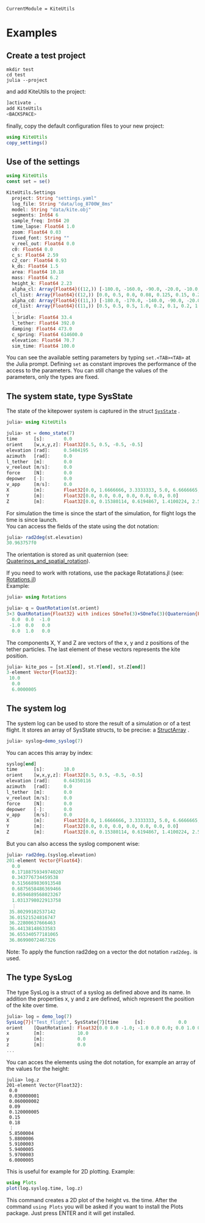 ```@meta
CurrentModule = KiteUtils
```
# Examples

## Create a test project

```
mkdir test
cd test
julia --project
```
and add KiteUtils to the project:
```julia
]activate .
add KiteUtils
<BACKSPACE>
```
finally, copy the default configuration files to your new project:
```julia
using KiteUtils
copy_settings()
```

## Use of the settings
```julia
using KiteUtils
const set = se()
```
```julia
KiteUtils.Settings
  project: String "settings.yaml"
  log_file: String "data/log_8700W_8ms"
  model: String "data/kite.obj"
  segments: Int64 6
  sample_freq: Int64 20
  time_lapse: Float64 1.0
  zoom: Float64 0.03
  fixed_font: String ""
  v_reel_out: Float64 0.0
  c0: Float64 0.0
  c_s: Float64 2.59
  c2_cor: Float64 0.93
  k_ds: Float64 1.5
  area: Float64 10.18
  mass: Float64 6.2
  height_k: Float64 2.23
  alpha_cl: Array{Float64}((12,)) [-180.0, -160.0, -90.0, -20.0, -10.0, -5.0, 0.0, 20.0, 40.0, 90.0, 160.0, 180.0]
  cl_list: Array{Float64}((12,)) [0.0, 0.5, 0.0, 0.08, 0.125, 0.15, 0.2, 1.0, 1.0, 0.0, -0.5, 0.0]
  alpha_cd: Array{Float64}((11,)) [-180.0, -170.0, -140.0, -90.0, -20.0, 0.0, 20.0, 90.0, 140.0, 170.0, 180.0]
  cd_list: Array{Float64}((11,)) [0.5, 0.5, 0.5, 1.0, 0.2, 0.1, 0.2, 1.0, 0.5, 0.5, 0.5]
  ...
  l_bridle: Float64 33.4
  l_tether: Float64 392.0
  damping: Float64 473.0
  c_spring: Float64 614600.0
  elevation: Float64 70.7
  sim_time: Float64 100.0
```

You can see the available setting parameters by typing
```set.<TAB><TAB>```
at the Julia prompt. Defining ```set``` as constant improves the performance of the access to the 
parameters. You can still change the values of the parameters, only the types are fixed.

## The system state, type SysState
The state of the kitepower system is captured in the struct [`SysState`](@ref) .
```julia
julia> using KiteUtils

julia> st = demo_state(7)
time      [s]:       0.0
orient    [w,x,y,z]: Float32[0.5, 0.5, -0.5, -0.5]
elevation [rad]:     0.5404195
azimuth   [rad]:     0.0
l_tether  [m]:       0.0
v_reelout [m/s]:     0.0
force     [N]:       0.0
depower   [-]:       0.0
v_app     [m/s]:     0.0
X         [m]:       Float32[0.0, 1.6666666, 3.3333333, 5.0, 6.6666665, 8.333333, 10.0]
Y         [m]:       Float32[0.0, 0.0, 0.0, 0.0, 0.0, 0.0, 0.0]
Z         [m]:       Float32[0.0, 0.15380114, 0.6194867, 1.4100224, 2.5474184, 4.063342, 6.0000005]
```

For simulation the time is since the start of the simulation, for flight logs the time is since launch.  
You can access the fields of the state using the dot notation:
```julia
julia> rad2deg(st.elevation)
30.963757f0
```

The orientation is stored as unit quaternion (see: [Quaterinos\_and\_spatial\_rotation](https://en.wikipedia.org/wiki/Quaternions_and_spatial_rotation)).

If you need to work with rotations, use the package Rotatations.jl (see: [Rotations.jl](https://github.com/JuliaGeometry/Rotations.jl))  
Example:
```julia
julia> using Rotations

julia> q = QuatRotation(st.orient)
3×3 QuatRotation{Float32} with indices SOneTo(3)×SOneTo(3)(Quaternion{Float32}(0.5, 0.5, -0.5, -0.5, true)):
  0.0  0.0  -1.0
 -1.0  0.0   0.0
  0.0  1.0   0.0
```
The components X, Y and Z are vectors of the x, y and z positions of the tether particles. The last element of these vectors
represents the kite position.
```julia
julia> kite_pos = [st.X[end], st.Y[end], st.Z[end]]
3-element Vector{Float32}:
 10.0
  0.0
  6.0000005
```
## The system log
The system log can be used to store the result of a simulation or of a test flight. 
It stores an array of SysState structs, to be precise: a [StructArray](https://github.com/JuliaArrays/StructArrays.jl) .
```julia
julia> syslog=demo_syslog(7)
```
You can acces this array by index:
```julia
syslog[end]
time      [s]:       10.0
orient    [w,x,y,z]: Float32[0.5, 0.5, -0.5, -0.5]
elevation [rad]:     0.64350116
azimuth   [rad]:     0.0
l_tether  [m]:       0.0
v_reelout [m/s]:     0.0
force     [N]:       0.0
depower   [-]:       0.0
v_app     [m/s]:     0.0
X         [m]:       Float32[0.0, 1.6666666, 3.3333333, 5.0, 6.6666665, 8.333333, 10.0]
Y         [m]:       Float32[0.0, 0.0, 0.0, 0.0, 0.0, 0.0, 0.0]
Z         [m]:       Float32[0.0, 0.15380114, 0.6194867, 1.4100224, 2.5474184, 4.063342, 6.0000005]

```
But you can also access the syslog component wise:
```julia
julia> rad2deg.(syslog.elevation)
201-element Vector{Float64}:
  0.0
  0.17188759349740207
  0.343776734459538
  0.5156689836913548
  0.6875658486369466
  0.8594689568023267
  1.0313798022913758
  ⋮
 35.80299102537142
 36.01521524816747
 36.22800637666463
 36.44138148633583
 36.655340577181065
 36.86990072467326
```
Note: To apply the function rad2deg on a vector the dot notation ```rad2deg.``` is used.

## The type SysLog
The type SysLog is a struct of a syslog as defined above and its name. In addition the properties x, y and z are defined, which represent the position
of the kite over time.
```julia
julia> log = demo_log(7)
SysLog{7}("Test_flight", SysState{7}[time      [s]:            0.0
orient    [QuatRotation]: Float32[0.0 0.0 -1.0; -1.0 0.0 0.0; 0.0 1.0 0.0]
x         [m]:            10.0
y         [m]:            0.0
z         [m]:            0.0
...
```
You can acces the elements using the dot notation, for example an array of the values for the height:
```
julia> log.z
201-element Vector{Float32}:
 0.0
 0.030000001
 0.060000002
 0.09
 0.120000005
 0.15
 0.18
 ⋮
 5.8500004
 5.8800006
 5.9100003
 5.9400005
 5.9700003
 6.0000005
```
This is useful for example for 2D plotting. Example:
```julia
using Plots
plot(log.syslog.time, log.z)
```
This command creates a 2D plot of the height vs. the time. After the command ```using Plots``` you will be asked if you want to install
the Plots package. Just press ENTER and it will get installed.

